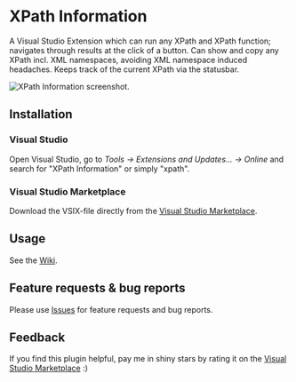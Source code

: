 # XPath Information
A Visual Studio Extension which can run any XPath and XPath function; navigates through results at the click of a button. Can show and copy any XPath incl. XML namespaces, avoiding XML namespace induced headaches. Keeps track of the current XPath via the statusbar.

![XPath Information screenshot.](https://github.com/uli-weltersbach/XPathInformation/blob/master/ReasonCodeExample.XPathInformation/Assets/Screenshots/PackagePreviewImage.png)

## Installation
### Visual Studio
Open Visual Studio, go to _Tools &rarr; Extensions and Updates... &rarr; Online_ and search for "XPath Information" or simply "xpath".

### Visual Studio Marketplace
Download the VSIX-file directly from the [Visual Studio Marketplace](https://marketplace.visualstudio.com/items?itemName=UliWeltersbach.XPathInformation).

## Usage
See the [Wiki](https://github.com/uli-weltersbach/XPathInformation/wiki).

## Feature requests & bug reports
Please use [Issues](https://github.com/uli-weltersbach/XPathInformation/issues) for feature requests and bug reports.

## Feedback
If you find this plugin helpful, pay me in shiny stars by rating it on the [Visual Studio Marketplace](https://marketplace.visualstudio.com/items?itemName=UliWeltersbach.XPathInformation) :)
